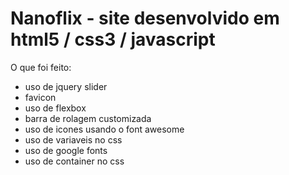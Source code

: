 # Nanoflix - site desenvolvido em html5 / css3 / javascript

O que foi feito:
- uso de jquery slider
- favicon
- uso de flexbox
- barra de rolagem customizada
- uso de icones usando o font awesome
- uso de variaveis no css
- uso de google fonts
- uso de container no css
